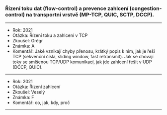### Řízení toku dat (flow-control) a prevence zahlcení (congestion-control) na transportní vrstvě (MP-TCP, QUIC, SCTP, DCCP).

----------------------------------------

- Rok: 2021
- Otázka: Řízení toku a zahlcení v TCP
- Zkoušel: Grégr
- Známka: A
- Komentář: Jaké vznikají chyby přenosu, krátký popis k nim, jak je řeší TCP (sekvenční čísla, sliding window, fast retransmit). Jak se chovají toky se smíšenou TCP/UDP komunikací, jak jde zahlcení řešit v UDP (DCCP, QUIC).

----------------------------------------

- Rok: 2021
- Otázka: Řízení zahlcení
- Zkoušel: Veselý
- Známka: F
- Komentář: co, jak, kdy, proč

----------------------------------------
